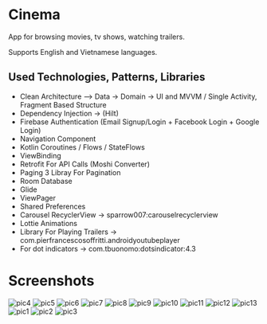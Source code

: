 # Cinema
App for browsing movies, tv shows, watching trailers.

Supports English and Vietnamese languages.

## Used Technologies, Patterns, Libraries
- Clean Architecture -->  Data -> Domain -> UI and MVVM / Single Activity, Fragment Based Structure
- Dependency Injection -> (Hilt) 
- Firebase Authentication (Email Signup/Login + Facebook Login + Google Login) 
- Navigation Component
- Kotlin Coroutines / Flows / StateFlows
- ViewBinding
- Retrofit For API Calls (Moshi Converter)
- Paging 3 Libray For Pagination
- Room Database 
- Glide
- ViewPager
- Shared Preferences
- Carousel RecyclerView -> sparrow007:carouselrecyclerview
- Lottie Animations
- Library For Playing Trailers -> com.pierfrancescosoffritti.androidyoutubeplayer
- For dot indicators -> com.tbuonomo:dotsindicator:4.3

# Screenshots

![pic4](https://user-images.githubusercontent.com/57019129/225884080-dbe1651b-2f2e-4da6-881a-aad123e25973.png)
![pic5](https://user-images.githubusercontent.com/57019129/225884087-546b8d8e-6f1b-4d86-8ec6-3e08f762a0be.png)
![pic6](https://user-images.githubusercontent.com/57019129/225884090-29d99cf3-22ff-4452-a740-24eac1d385f5.png)
![pic7](https://user-images.githubusercontent.com/57019129/225884099-6fdd2345-649c-4440-bcb3-6ce99126adac.png)
![pic8](https://user-images.githubusercontent.com/57019129/225884103-a62fcce5-5c0f-4192-8c8a-25f5f5333588.png)
![pic9](https://user-images.githubusercontent.com/57019129/225884109-93cc3217-965a-4cf0-9532-ea05d7861a3d.png)
![pic10](https://user-images.githubusercontent.com/57019129/225884114-0f801117-3d9c-4807-8742-33458f5062ec.png)
![pic11](https://user-images.githubusercontent.com/57019129/225884123-775c9e18-33bd-446b-8c2a-c3e1c46d605e.png)
![pic12](https://user-images.githubusercontent.com/57019129/225884129-36247984-5420-4fd3-8b83-1be2cf263b94.png)
![pic13](https://user-images.githubusercontent.com/57019129/225884130-58a9d814-9708-42b3-b049-96f9647d57d3.png)
![pic1](https://user-images.githubusercontent.com/57019129/225884132-2cdda798-f866-461d-8260-17d87ea2ef73.png)
![pic2](https://user-images.githubusercontent.com/57019129/225884137-fdec4773-93bb-4c62-bc86-f1a3b2ba3628.png)
![pic3](https://user-images.githubusercontent.com/57019129/225884141-2ea8bf58-ff2f-424a-85a8-49cdb3860d4b.png)
